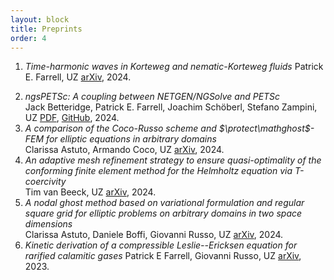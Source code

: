 ```yaml
---
layout: block
title: Preprints 
order: 4
---
```


  1. _Time-harmonic waves in Korteweg and nematic-Korteweg fluids_
  Patrick E. Farrell, UZ
[arXiv](https://arxiv.org/abs/2411.13354), 2024.
<!--more-->
  2. _ngsPETSc: A coupling between NETGEN/NGSolve and PETSc_  
Jack Betteridge, Patrick E. Farrell, Joachim Schöberl, Stefano Zampini, UZ
[PDF](https://www.uzerbinati.eu/assets/draft/joss.pdf), [GitHub](https://github.com/openjournals/joss-reviews/issues/7014), 2024.
  3. _A comparison of the Coco-Russo scheme and $\protect\mathghost$-FEM for elliptic equations in arbitrary domains_  
Clarissa Astuto, Armando Coco, UZ
[arXiv](https://arxiv.org/abs/2405.16582), 2024.
  4. _An adaptive mesh refinement strategy to ensure quasi-optimality of the conforming finite element method for the Helmholtz equation via T-coercivity_  
Tim van Beeck, UZ
[arXiv](https://arxiv.org/abs/2403.06266), 2024.
  5. _A nodal ghost method based on variational formulation and regular square grid for elliptic problems on arbitrary domains in two space dimensions_  
Clarissa Astuto, Daniele Boffi, Giovanni Russo, UZ
[arXiv](https://arxiv.org/abs/2402.04048), 2024.
  5. _Kinetic derivation of a compressible Leslie--Ericksen equation for rarified calamitic gases_ 
Patrick E Farrell, Giovanni Russo, UZ
[arXiv](https://arxiv.org/abs/2312.15210), 2023.

